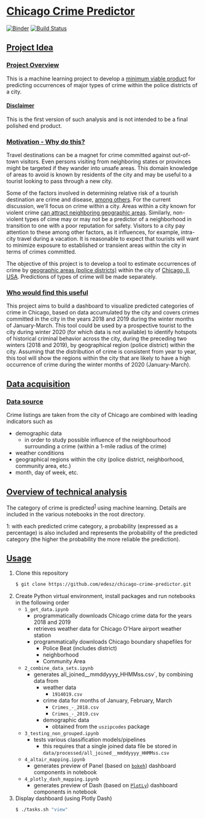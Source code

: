 # [Chicago Crime Predictor](#chicago-crime-predictor)

[![Binder](https://mybinder.org/badge_logo.svg)](https://mybinder.org/v2/gh/edesz/chicago-crime-predictor/master) [![Build Status](https://dev.azure.com/elsdes3/elsdes3/_apis/build/status/edesz.chicago-crime-predictor?branchName=master)](https://dev.azure.com/elsdes3/elsdes3/_build/latest?definitionId=13&branchName=master)

## [Project Idea](#project-idea)
### [Project Overview](#project-overview)
This is a machine learning project to develop a [minimum viable product](https://www.productplan.com/glossary/minimum-viable-product/) for predicting occurrences of major types of crime within the police districts of a city.

#### [Disclaimer](#disclaimer)
This is the first version of such analysis and is not intended to be a final polished end product.

### [Motivation - Why do this?](#motivation---why-do-this?)
Travel destinations can be a magnet for crime committed against out-of-town visitors. Even persons visiting from neighboring states or provinces might be targeted if they wander into unsafe areas. This domain knowledge of areas to avoid is known by residents of the city and may be useful to a tourist looking to pass through a new city.

Some of the factors involved in determining relative risk of a tourish destination are crime and disease, [among others](https://www.sciencedirect.com/science/article/abs/pii/026151779390018G?via%3Dihub). For the current discussion, we'll focus on crime within a city. Areas within a city known for violent crime [can attract neighboring geographic areas](https://link.springer.com/chapter/10.1007/978-0-387-09688-9_7). Similarly, non-violent types of cime may or may not be a predictor of a neighborhood in transition to one with a poor reputation for safety. Visitors to a city pay attention to these among other factors, as it influences, for example, intra-city travel during a vacation. It is reasonable to expect that tourists will want to minimize exposure to established or transient areas within the city in terms of crimes committed.

The objective of this project is to develop a tool to estimate occurrences of crime by [geographic areas (police districts)](https://twitter.com/ChicagoCAPS19/status/971800399656124418/photo/2) within the city of [Chicago, Il, USA](https://en.wikipedia.org/wiki/Chicago). Predictions of types of crime will be made separately.

### [Who would find this useful](#who-would-find-this-useful)
This project aims to build a dashboard to visualize predicted categories of crime in Chicago, based on data accumulated by the city and covers crimes committed in the city in the years 2018 and 2019 during the winter months of January-March. This tool could be used by a prospective tourist to the city during winter 2020 (for which data is not available) to identify hotspots of historical criminal behavior across the city, during the preceding two winters (2018 and 2019), by geographical region (police district) within the city. Assuming that the distribution of crime is consistent from year to year, this tool will show the regions within the city that are likely to have a high occurrence of crime during the winter months of 2020 (January-March).

## [Data acquisition](#data-acquisition)
### [Data source](#data-source)
Crime listings are taken from the city of Chicago are combined with leading indicators such as
- demographic data
  - in order to study possible influence of the neighbourhood surrounding a crime (within a 1-mile radius of the crime)
- weather conditions
- geographical regions within the city (police district, neighborhood, community area, etc.)
- month, day of week, etc.

## [Overview of technical analysis](#overview-of-technical-anlysis)
The category of crime is predicted<sup>[1](#myfootnote1)</sup> using machine learning. Details are included in the various notebooks in the root directory.

<a name="myfootnote1">1</a>: with each predicted crime category, a probability (expressed as a percentage) is also included and represents the probability of the predicted category (the higher the probability the more reliable the prediction).

## [Usage](#usage)
1. Clone this repository
   ```bash
   $ git clone https://github.com/edesz/chicago-crime-predictor.git
   ```
2. Create Python virtual environment, install packages and run notebooks in the following order
   - `1_get_data.ipynb`
     - programmatically downloads Chicago crime data for the years 2018 and 2019
     - retrieves weather data for Chicago O'Hare airport weather station
     - programmatically downloads Chicago boundary shapefiles for
       - Police Beat (includes district)
       - neighborhood
       - Community Area
   - `2_combine_data_sets.ipynb`
     - generates all_joined__mmddyyyy_HHMMss.csv`, by combining data from
       - weather data
         - `1914019.csv`
       - crime data for months of January, February, March
         - `Crimes_-_2018.csv`
         - `Crimes_-_2019.csv`
       - demographic data
         - obtained from the `uszipcodes` package
   - `3_testing_non_grouped.ipynb`
     - tests various classification models/pipelines
       - this requires that a single joined data file be stored in `data/processed/all_joined__mmddyyyy_HHMMss.csv`
   - `4_altair_mapping.ipynb`
     - generates preview of Panel (based on [`bokeh`](https://pypi.org/project/bokeh/)) dashboard components in notebook
   - `4_plotly_dash_mapping.ipynb`
     - generates preview of Dash (based on [`PlotLy`](https://plot.ly/)) dashboard components in notebook
4. Display dashboard (using Plotly Dash)
   ```bash
   $ ./tasks.sh "view"
   ```
